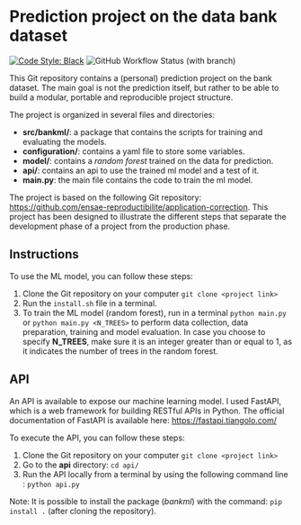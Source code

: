 # Prediction project on the data bank dataset

[![Code Style: Black](https://img.shields.io/badge/code%20style-black-000000.svg)](https://github.com/psf/black) ![GitHub Workflow Status (with branch)](https://img.shields.io/github/actions/workflow/status/mohamedfattouhy/BankML/ci.yaml?branch=main)

This Git repository contains a (personal) prediction project on the bank dataset. The main goal is not the prediction itself, but rather to be able to build a modular, portable and reproducible project structure.

The project is organized in several files and directories:
- **src/bankml/**: a package that contains the scripts for training and evaluating the models.
- **configuration/**: contains a yaml file to store some variables.
- **model/**: contains a *random forest* trained on the data for prediction.
- **api/**: contains an api to use the trained ml model and a test of it.
- **main.py**: the main file contains the code to train the ml model.

The project is based on the following Git repository: https://github.com/ensae-reproductibilite/application-correction. This project has been designed to illustrate the different steps that separate the development phase of a project from the production phase.

## Instructions

To use the ML model, you can follow these steps:

1. Clone the Git repository on your computer `git clone <project link>`
2. Run the `install.sh` file in a terminal.
3. To train the ML model (random forest), run in a terminal `python main.py` or `python main.py <N_TREES>` to perform data collection, data preparation, training and model evaluation. In case you choose to specify **N_TREES**, make sure it is an integer greater than or equal to 1, as it indicates the number of trees in the random forest.

## API

An API is available to expose our machine learning model. I used FastAPI, which is a web framework for building RESTful APIs in Python.
The official documentation of FastAPI is available here: https://fastapi.tiangolo.com/

To execute the API, you can follow these steps:

1. Clone the Git repository on your computer `git clone <project link>`
2. Go to the **api** directory: `cd api/`
3. Run the API locally from a terminal by using the following command line : `python api.py`

Note: It is possible to install the package (_bankml_) with the command: `pip install .` (after cloning the repository).
